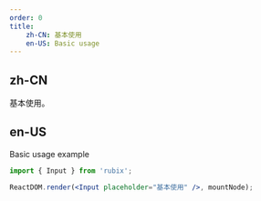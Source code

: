 ```yaml
---
order: 0
title:
    zh-CN: 基本使用
    en-US: Basic usage
---
```


## zh-CN

基本使用。

## en-US

Basic usage example

````jsx
import { Input } from 'rubix';

ReactDOM.render(<Input placeholder="基本使用" />, mountNode);
````
